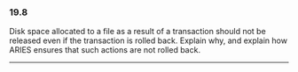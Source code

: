 ### 19.8

Disk space allocated to a file as a result of a transaction should not be released
even if the transaction is rolled back. Explain why, and explain how ARIES
ensures that such actions are not rolled back.

---

